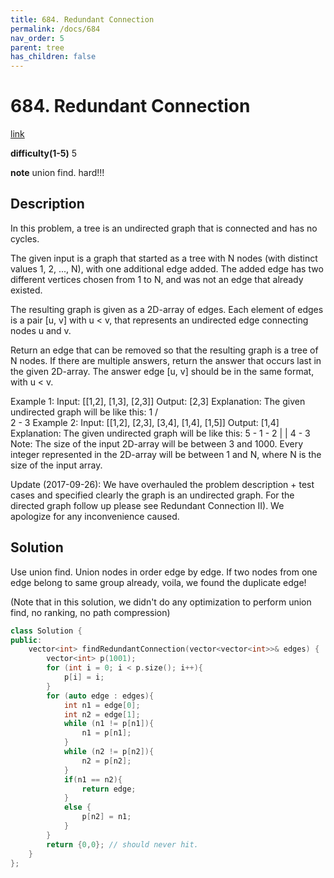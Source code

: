 ```yaml
---
title: 684. Redundant Connection
permalink: /docs/684
nav_order: 5
parent: tree
has_children: false
---
```

# 684. Redundant Connection
[link](https://leetcode.com/problems/redundant-connection/)

**difficulty(1-5)**
5

**note**
union find. hard!!!

## Description
In this problem, a tree is an undirected graph that is connected and has no cycles.

The given input is a graph that started as a tree with N nodes (with distinct values 1, 2, ..., N), with one additional edge added. The added edge has two different vertices chosen from 1 to N, and was not an edge that already existed.

The resulting graph is given as a 2D-array of edges. Each element of edges is a pair [u, v] with u < v, that represents an undirected edge connecting nodes u and v.

Return an edge that can be removed so that the resulting graph is a tree of N nodes. If there are multiple answers, return the answer that occurs last in the given 2D-array. The answer edge [u, v] should be in the same format, with u < v.

Example 1:
Input: [[1,2], [1,3], [2,3]]
Output: [2,3]
Explanation: The given undirected graph will be like this:
  1
 / \
2 - 3
Example 2:
Input: [[1,2], [2,3], [3,4], [1,4], [1,5]]
Output: [1,4]
Explanation: The given undirected graph will be like this:
5 - 1 - 2
    |   |
    4 - 3
Note:
The size of the input 2D-array will be between 3 and 1000.
Every integer represented in the 2D-array will be between 1 and N, where N is the size of the input array.

Update (2017-09-26):
We have overhauled the problem description + test cases and specified clearly the graph is an undirected graph. For the directed graph follow up please see Redundant Connection II). We apologize for any inconvenience caused.

## Solution
Use union find. 
Union nodes in order edge by edge. If two nodes from one edge belong to same group already, voila, we found the duplicate edge!

(Note that in this solution, we didn't do any optimization to perform union find, no ranking, no path compression)

```c++
class Solution {
public:
    vector<int> findRedundantConnection(vector<vector<int>>& edges) {
        vector<int> p(1001);
        for (int i = 0; i < p.size(); i++){
            p[i] = i;
        }
        for (auto edge : edges){
            int n1 = edge[0];
            int n2 = edge[1];
            while (n1 != p[n1]){
                n1 = p[n1];
            }
            while (n2 != p[n2]){
                n2 = p[n2];
            }
            if(n1 == n2){
                return edge;
            }
            else {
                p[n2] = n1;
            }
        }
        return {0,0}; // should never hit.
    }
};
```